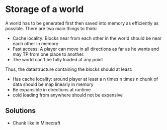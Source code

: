 # Storage of a world 

A world has to be generated first then saved into memory as efficiently as possible.
There are two main things to think: 

- Cache locality: Blocks near from each other in the world should be near each other in memory
- Fast access: A player can move in all directions as far as he wants and may TP from one place to another.
- The world can't be fully loaded at any point

Thus, the datastructure containing the blocks should at least:

- Has cache locality: around player at least a n times n times n chunk of data should be map linearly in memory
- Be expansible in directions at runtime 
- cold loading from anywhere should not be expensive


## Solutions
- Chunk like in Minecraft
